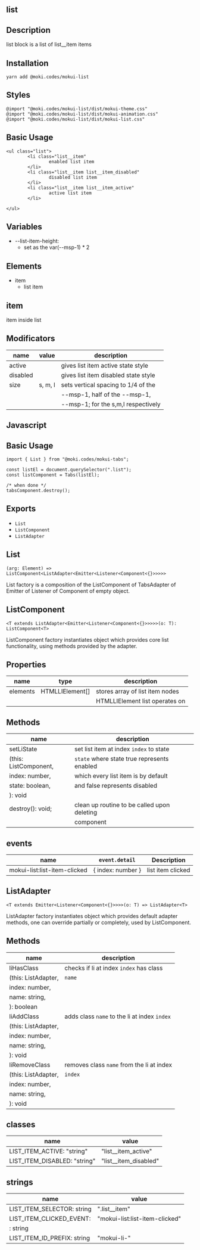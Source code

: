 list
--------------------------------------------------------------------------------

Description
--------------------------------------------------------------------------------
list block is a list of list__item items

Installation
--------------------------------------------------------------------------------
```
yarn add @moki.codes/mokui-list
```

Styles
--------------------------------------------------------------------------------
```
@import "@moki.codes/mokui-list/dist/mokui-theme.css"
@import "@moki.codes/mokui-list/dist/mokui-animation.css"
@import "@moki.codes/mokui-list/dist/mokui-list.css"
```

Basic Usage
--------------------------------------------------------------------------------
```
<ul class="list">
        <li class="list__item"
                enabled list item
        </li>
        <li class="list__item list__item_disabled"
                disabled list item
        </li>
        <li class="list__item list__item_active"
                active list item
        </li>

</ul>
```

Variables
--------------------------------------------------------------------------------
* --list-item-height:
  - set as the var(--msp-1) * 2

Elements
--------------------------------------------------------------------------------
* item
  - list item

item
--------------------------------------------------------------------------------
item inside list

Modificators
--------------------------------------------------------------------------------
| name              | value             | description                          |
| ----------------- | ----------------- | ------------------------------------ |
| active            |                   | gives list item active state style   |
| disabled          |                   | gives list item disabled state style |
| size              | s, m, l           | sets vertical spacing to 1/4 of the  |
|                   |                   | --msp-1, half of the --msp-1,        |
|                   |                   | --msp-1; for the s,m,l respectively  |

Javascript
--------------------------------------------------------------------------------

Basic Usage
--------------------------------------------------------------------------------
```
import { List } from "@moki.codes/mokui-tabs";

const listEl = document.querySelector(".list");
const listComponent = Tabs(listEl);

/* when done */
tabsComponent.destroy();
```

Exports
--------------------------------------------------------------------------------
* `List`
* `ListComponent`
* `ListAdapter`

List
--------------------------------------------------------------------------------
`(arg: Element) => ListComponent<ListAdapter<Emitter<Listener<Component<{}>>>>>`

List factory is a composition of the ListComponent of TabsAdapter of Emitter
of Listener of Component of empty object.

ListComponent
--------------------------------------------------------------------------------
`<T extends ListAdapter<Emitter<Listener<Component<{}>>>>>(o: T): ListComponent<T>`

ListComponent factory instantiates object which provides core list functionality,
using methods provided by the adapter.

Properties
--------------------------------------------------------------------------------
| name              | type              | description                          |
| ----------------- | ----------------- | ------------------------------------ |
| elements          | HTMLLIElement[]   | stores array of list item nodes      |
|                   |                   | HTMLLIElement list operates on       |

Methods
--------------------------------------------------------------------------------
| name                           | description                                 |
| -------------------------------| ------------------------------------------- |
| setLiState                     | set list item at index `index` to state     |
| (this: ListComponent<T>,       | `state` where state true represents enabled |
| index: number,                 | which every list item is by default         |
| state: boolean,                | and false represents disabled               |
| ): void                        |                                             |
| destroy(): void;               | clean up routine to be called upon deleting |
|                                | component                                   |

events
--------------------------------------------------------------------------------
| name                         | `event.detail`    | Description               |
| -----------------------------| ------------------| ------------------------- |
| mokui-list:list-item-clicked | { index: number } | list item clicked         |

ListAdapter
--------------------------------------------------------------------------------
`<T extends Emitter<Listener<Component<{}>>>>(o: T) => ListAdapter<T>`

ListAdapter factory instantiates object which provides default adapter methods,
one can override partially or completely, used by ListComponent.

Methods
--------------------------------------------------------------------------------
| name                           | description                                 |
| -------------------------------| ------------------------------------------- |
| liHasClass                     | checks if li at index `index` has class     |
| (this: ListAdapter<T>,         | `name`                                      |
| index: number,                 |                                             |
| name: string,                  |                                             |
| ): boolean                     |                                             |
| liAddClass                     | adds class `name` to the li at index `index`|
| (this: ListAdapter<T>,         |                                             |
| index: number,                 |                                             |
| name: string,                  |                                             |
| ): void                        |                                             |
| liRemoveClass                  | removes class `name` from the li at index   |
| (this: ListAdapter<T>,         | `index`                                     |
| index: number,                 |                                             |
| name: string,                  |                                             |
| ): void                        |                                             |

classes
--------------------------------------------------------------------------------
| name                        | value                                          |
| --------------------------- | ---------------------------------------------- |
| LIST_ITEM_ACTIVE: "string"  | "list__item_active"                            |
| LIST_ITEM_DISABLED: "string"| "list__item_disabled"                          |

strings
--------------------------------------------------------------------------------
| name                        | value                                          |
| --------------------------- | ---------------------------------------------- |
| LIST_ITEM_SELECTOR: string  | ".list__item"                                  |
| LIST_ITEM_CLICKED_EVENT:    | "mokui-list:list-item-clicked"                 |
| : string                    |                                                |
| LIST_ITEM_ID_PREFIX: string | "mokui-li-"                                    |
